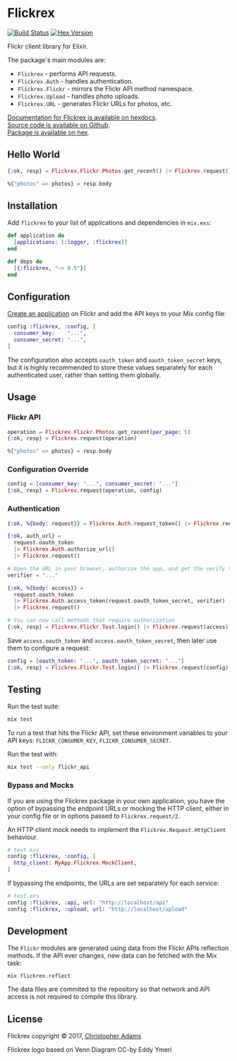 # Flickrex

[![Build Status](https://travis-ci.org/christopheradams/flickrex.svg?branch=master)](https://travis-ci.org/christopheradams/flickrex)
[![Hex Version](https://img.shields.io/hexpm/v/flickrex.svg)](https://hex.pm/packages/flickrex)

Flickr client library for Elixir.

The package's main modules are:

* `Flickrex` - performs API requests.
* `Flickrex.Auth` - handles authentication.
* `Flickrex.Flickr` - mirrors the Flickr API method namespace.
* `Flickrex.Upload` - handles photo uploads.
* `Flickrex.URL` - generates Flickr URLs for photos, etc.

[Documentation for Flickrex is available on hexdocs](http://hexdocs.pm/flickrex/).<br/>
[Source code is available on Github](https://github.com/christopheradams/flickrex).<br/>
[Package is available on hex](https://hex.pm/packages/flickrex).

## Hello World

```elixir
{:ok, resp} = Flickrex.Flickr.Photos.get_recent() |> Flickrex.request()

%{"photos" => photos} = resp.body
```

## Installation

Add `flickrex` to your list of applications and dependencies in `mix.exs`:

```elixir
def application do
  [applications: [:logger, :flickrex]]
end

def deps do
  [{:flickrex, "~> 0.5"}]
end
```

## Configuration

[Create an application](https://www.flickr.com/services/apps/create/apply/) on
Flickr and add the API keys to your Mix config file:

```elixir
config :flickrex, :config, [
  consumer_key:    "...",
  consumer_secret: "...",
]
```

The configuration also accepts `oauth_token` and `oauth_token_secret` keys, but
it is highly recommended to store these values separately for each authenticated
user, rather than setting them globally.

## Usage

### Flickr API

```elixir
operation = Flickrex.Flickr.Photos.get_recent(per_page: 5)
{:ok, resp} = Flickrex.request(operation)

%{"photos" => photos} = resp.body
```

### Configuration Override

```elixir
config = [consumer_key: "...", consumer_secret: "..."]
{:ok, resp} = Flickrex.request(operation, config)
```

### Authentication

```elixir
{:ok, %{body: request}} = Flickrex.Auth.request_token() |> Flickrex.request()

{:ok, auth_url} =
  request.oauth_token
  |> Flickrex.Auth.authorize_url()
  |> Flickrex.request()

# Open the URL in your browser, authorize the app, and get the verify token
verifier = "..."

{:ok, %{body: access}} =
  request.oauth_token
  |> Flickrex.Auth.access_token(request.oauth_token_secret, verifier)
  |> Flickrex.request()

# You can now call methods that require authorization
{:ok, resp} = Flickrex.Flickr.Test.login() |> Flickrex.request(access)
```

Save `access.oauth_token` and `access.oauth_token_secret`, then later use them
to configure a request:

```elixir
config = [oauth_token: "...", oauth_token_secret: "..."]
{:ok, resp} = Flickrex.Flickr.Test.login() |> Flickrex.request(config)
```

## Testing

Run the test suite:

```sh
mix test
```

To run a test that hits the Flickr API, set these environment variables to your
API keys: `FLICKR_CONSUMER_KEY`, `FLICKR_CONSUMER_SECRET`.

Run the test with:

```sh
mix test --only flickr_api
```

### Bypass and Mocks

If you are using the Flickrex package in your own application, you have the
option of bypassing the endpoint URLs or mocking the HTTP client, either in your
config file or in options passed to `Flickrex.request/2`.

An HTTP client mock needs to implement the `Flickrex.Request.HttpClient`
behaviour.

```elixir
# test.exs
config :flickrex, :config, [
  http_client: MyApp.Flickrex.MockClient,
]
```

If bypassing the endpoints, the URLs are set separately for each service:

```elixir
# test.exs
config :flickrex, :api, url: "http://localhost/api"
config :flickrex, :upload, url: "http://localhost/upload"
```

## Development

The `Flickr` modules are generated using data from the Flickr APIs reflection
methods. If the API ever changes, new data can be fetched with the Mix task:

```
mix flickrex.reflect
```

The data files are commited to the repository so that network and API access is
not required to compile this library.

## License

Flickrex copyright &copy; 2017, [Christopher Adams](https://github.com/christopheradams)

Flickrex logo based on Venn Diagram CC-by Eddy Ymeri
